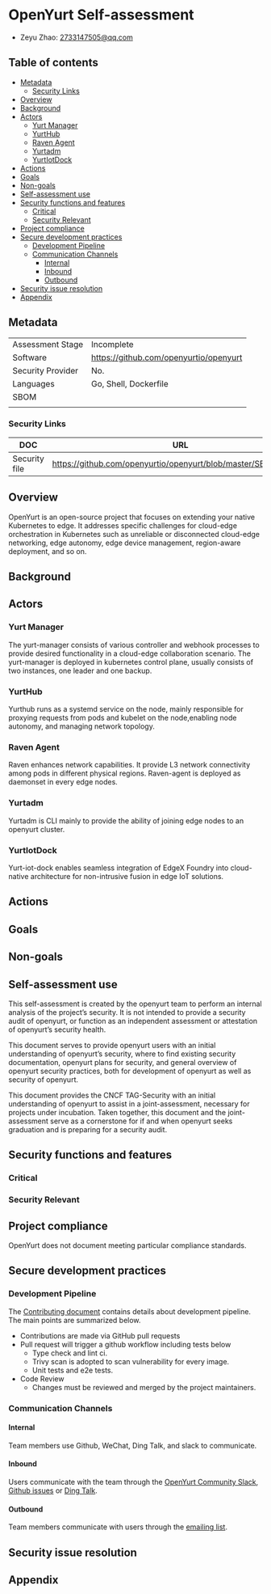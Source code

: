 # OpenYurt Self-assessment

- Zeyu Zhao: <2733147505@qq.com>

## Table of contents

- [Metadata](#metadata)
  - [Security Links](#security-links)
- [Overview](#overview)
- [Background](#background)
- [Actors](#actors)
  - [Yurt Manager](#yurt-manager)
  - [YurtHub](#yurthub)
  - [Raven Agent](#raven-agent)
  - [Yurtadm](#yurtadm)
  - [YurtIotDock](#yurtiotdock)
- [Actions](#actions)
- [Goals](#goals)
- [Non-goals](#non-goals)
- [Self-assessment use](#self-assessment-use)
- [Security functions and features](#security-functions-and-features)
  - [Critical](#critical)
  - [Security Relevant](#security-relevant)
- [Project compliance](#project-compliance)
- [Secure development practices](#secure-development-practices)
  - [Development Pipeline](#development-pipeline)
  - [Communication Channels](#communication-channels)
    - [Internal](#internal)
    - [Inbound](#inbound)
    - [Outbound](#outbound)
- [Security issue resolution](#security-issue-resolution)
- [Appendix](#appendix)

## Metadata

|                   |                                        |
| ----------------- | -------------------------------------- |
| Assessment Stage  | Incomplete                             |
| Software          | https://github.com/openyurtio/openyurt |
| Security Provider | No.                                    |
| Languages         | Go, Shell, Dockerfile                  |
| SBOM              |                                        |
|                   |

### Security Links

| DOC           | URL                                                            |
| ------------- | -------------------------------------------------------------- |
| Security file | https://github.com/openyurtio/openyurt/blob/master/SECURITY.md |

## Overview

OpenYurt is an open-source project that focuses on extending your native Kubernetes to edge. It addresses specific challenges for cloud-edge orchestration in Kubernetes such as unreliable or disconnected cloud-edge networking, edge autonomy, edge device management, region-aware deployment, and so on.

## Background

## Actors

### Yurt Manager
The yurt-manager consists of various controller and webhook processes to provide desired functionality in a cloud-edge collaboration scenario. The yurt-manager is deployed in kubernetes control plane, usually consists of two instances, one leader and one backup.

### YurtHub

Yurthub runs as a systemd service on the node, mainly responsible for proxying requests from pods and kubelet on the node,enabling node autonomy, and managing network topology.

### Raven Agent

Raven enhances network capabilities. It provide L3 network connectivity among pods in different physical regions. Raven-agent is deployed as daemonset in every edge nodes.

### Yurtadm

Yurtadm is CLI mainly to provide the ability of joining edge nodes to an openyurt cluster.

### YurtIotDock

Yurt-iot-dock enables seamless integration of EdgeX Foundry into cloud-native architecture for non-intrusive fusion in edge IoT solutions.

## Actions



## Goals

## Non-goals

## Self-assessment use

This self-assessment is created by the openyurt team to perform an internal analysis of the project’s security. It is not intended to provide a security audit of openyurt, or function as an independent assessment or attestation of openyurt’s security health.

This document serves to provide openyurt users with an initial understanding of openyurt’s security, where to find existing security documentation, openyurt plans for security, and general overview of openyurt security practices, both for development of openyurt as well as security of openyurt.

This document provides the CNCF TAG-Security with an initial understanding of openyurt to assist in a joint-assessment, necessary for projects under incubation. Taken together, this document and the joint-assessment serve as a cornerstone for if and when openyurt seeks graduation and is preparing for a security audit.

## Security functions and features

### Critical

### Security Relevant

## Project compliance

OpenYurt does not document meeting particular compliance standards.

## Secure development practices

### Development Pipeline

The [Contributing document](https://github.com/openyurtio/openyurt/blob/master/CONTRIBUTING.md) contains details about development pipeline. The main points are summarized below.

+ Contributions are made via GitHub pull requests
+ Pull request will trigger a github workflow including tests below
    + Type check and lint ci.
    + Trivy scan is adopted to scan vulnerability for every image.
    + Unit tests and e2e tests.
+ Code Review
    + Changes must be reviewed and merged by the project maintainers.

### Communication Channels

#### Internal

Team members use Github, WeChat, Ding Talk, and slack to communicate.

#### Inbound
Users communicate with the team through the [OpenYurt Community Slack](https://join.slack.com/t/openyurt/shared_invite/zt-2ajsy47br-jl~zjumRsCAE~BlPRRsIvg), [Github issues](https://github.com/openyurtio/openyurt/issues) or [Ding Talk](https://github.com/openyurtio/openyurt/#Contact).

#### Outbound

Team members communicate with users through the [emailing list](https://groups.google.com/g/openyurt/).

## Security issue resolution

## Appendix
